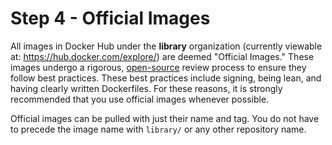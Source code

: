 # Step 4 - Official Images

All images in Docker Hub under the **library** organization (currently viewable at: https://hub.docker.com/explore/) are deemed "Official Images." These images undergo a rigorous, [open-source](https://github.com/docker-library/official-images/) review process to ensure they follow best practices. These best practices include signing, being lean, and having clearly written Dockerfiles. For these reasons, it is strongly recommended that you use official images whenever possible.

Official images can be pulled with just their name and tag. You do not have to precede the image name with ``library/`` or any other repository name.
